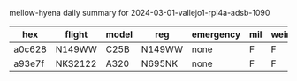 mellow-hyena daily summary for 2024-03-01-vallejo1-rpi4a-adsb-1090

|hex|flight|model|reg|emergency|mil|weirdo|
|--|--|--|--|--|--|--|
|a0c628|N149WW|C25B|N149WW|none|F|F|
|a93e7f|NKS2122|A320|N695NK|none|F|F|
